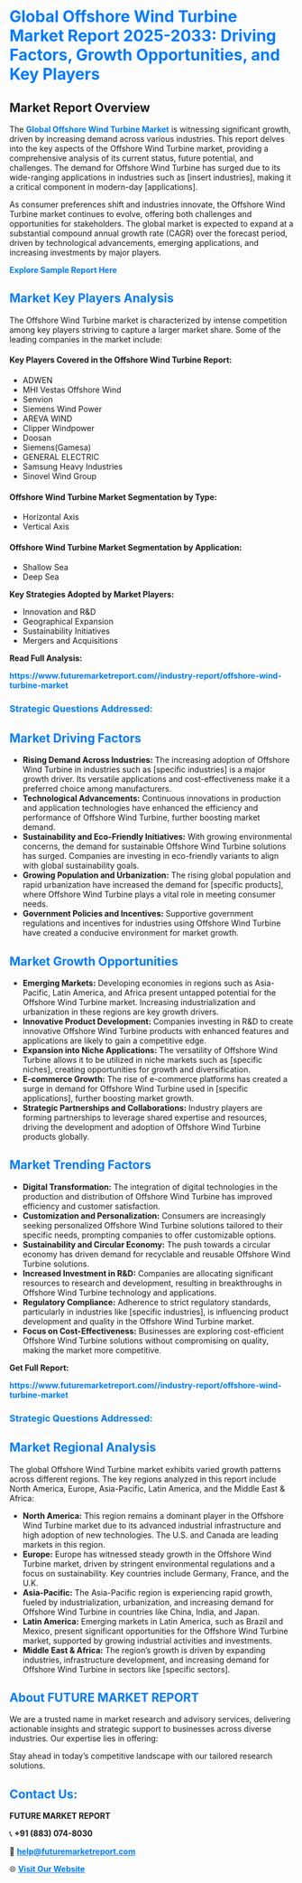 <h1 style="color: #007BFF;">Global Offshore Wind Turbine Market Report 2025-2033: Driving Factors, Growth Opportunities, and Key Players</h1>

<section id="overview">
<h2>Market Report Overview</h2>
<p>The <a href="https://www.futuremarketreport.com//industry-report/offshore-wind-turbine-market" style="color: #007BFF; text-decoration: none;"><strong>Global Offshore Wind Turbine Market</strong></a> is witnessing significant growth, driven by increasing demand across various industries. This report delves into the key aspects of the Offshore Wind Turbine market, providing a comprehensive analysis of its current status, future potential, and challenges. The demand for Offshore Wind Turbine has surged due to its wide-ranging applications in industries such as [insert industries], making it a critical component in modern-day [applications].</p>
<p>As consumer preferences shift and industries innovate, the Offshore Wind Turbine market continues to evolve, offering both challenges and opportunities for stakeholders. The global market is expected to expand at a substantial compound annual growth rate (CAGR) over the forecast period, driven by technological advancements, emerging applications, and increasing investments by major players.</p>
</section>

<section id="overview">
<p><a href="https://www.futuremarketreport.com//request-sample/reportId=50699" style="color: #007BFF; text-decoration: none;"><strong>Explore Sample Report Here</strong></a></p>
</section>

<section id="key-players">
<h2 style="color: #007BFF;">Market Key Players Analysis</h2>
<p>The Offshore Wind Turbine market is characterized by intense competition among key players striving to capture a larger market share. Some of the leading companies in the market include:</p>
<h4>Key Players Covered in the Offshore Wind Turbine Report:</h4>
<ul><li>ADWEN</li><li>MHI Vestas Offshore Wind</li><li>Senvion</li><li>Siemens Wind Power</li><li>AREVA WIND</li><li>Clipper Windpower</li><li>Doosan</li><li>Siemens(Gamesa)</li><li>GENERAL ELECTRIC</li><li>Samsung Heavy Industries</li><li>Sinovel Wind Group</li></ul>
<h4>Offshore Wind Turbine Market Segmentation by Type:</h4>
<ul><li>Horizontal Axis</li><li>Vertical Axis</li></ul>

<h4>Offshore Wind Turbine Market Segmentation by Application:</h4>
<ul><li>Shallow Sea</li><li>Deep Sea</li></ul>
<p><strong>Key Strategies Adopted by Market Players:</strong></p>
<ul>
<li>Innovation and R&D</li>
<li>Geographical Expansion</li>
<li>Sustainability Initiatives</li>
<li>Mergers and Acquisitions</li>
</ul>
</section>

<section>
<p><strong>Read Full Analysis: </strong></p><a href="https://www.futuremarketreport.com//industry-report/offshore-wind-turbine-market" style="color: #007BFF; text-decoration: none;"><strong>https://www.futuremarketreport.com//industry-report/offshore-wind-turbine-market</strong></a>
<h3 style="color: #007BFF;">Strategic Questions Addressed:</h3>
</section>

<section id="driving-factors">
<h2 style="color: #007BFF;">Market Driving Factors</h2>
<ul>
<li><strong>Rising Demand Across Industries:</strong> The increasing adoption of Offshore Wind Turbine in industries such as [specific industries] is a major growth driver. Its versatile applications and cost-effectiveness make it a preferred choice among manufacturers.</li>
<li><strong>Technological Advancements:</strong> Continuous innovations in production and application technologies have enhanced the efficiency and performance of Offshore Wind Turbine, further boosting market demand.</li>
<li><strong>Sustainability and Eco-Friendly Initiatives:</strong> With growing environmental concerns, the demand for sustainable Offshore Wind Turbine solutions has surged. Companies are investing in eco-friendly variants to align with global sustainability goals.</li>
<li><strong>Growing Population and Urbanization:</strong> The rising global population and rapid urbanization have increased the demand for [specific products], where Offshore Wind Turbine plays a vital role in meeting consumer needs.</li>
<li><strong>Government Policies and Incentives:</strong> Supportive government regulations and incentives for industries using Offshore Wind Turbine have created a conducive environment for market growth.</li>
</ul>
</section>

<section id="growth-opportunities">
<h2 style="color: #007BFF;">Market Growth Opportunities</h2>
<ul>
<li><strong>Emerging Markets:</strong> Developing economies in regions such as Asia-Pacific, Latin America, and Africa present untapped potential for the Offshore Wind Turbine market. Increasing industrialization and urbanization in these regions are key growth drivers.</li>
<li><strong>Innovative Product Development:</strong> Companies investing in R&D to create innovative Offshore Wind Turbine products with enhanced features and applications are likely to gain a competitive edge.</li>
<li><strong>Expansion into Niche Applications:</strong> The versatility of Offshore Wind Turbine allows it to be utilized in niche markets such as [specific niches], creating opportunities for growth and diversification.</li>
<li><strong>E-commerce Growth:</strong> The rise of e-commerce platforms has created a surge in demand for Offshore Wind Turbine used in [specific applications], further boosting market growth.</li>
<li><strong>Strategic Partnerships and Collaborations:</strong> Industry players are forming partnerships to leverage shared expertise and resources, driving the development and adoption of Offshore Wind Turbine products globally.</li>
</ul>
</section>

<section id="trending-factors">
<h2 style="color: #007BFF;">Market Trending Factors</h2>
<ul>
<li><strong>Digital Transformation:</strong> The integration of digital technologies in the production and distribution of Offshore Wind Turbine has improved efficiency and customer satisfaction.</li>
<li><strong>Customization and Personalization:</strong> Consumers are increasingly seeking personalized Offshore Wind Turbine solutions tailored to their specific needs, prompting companies to offer customizable options.</li>
<li><strong>Sustainability and Circular Economy:</strong> The push towards a circular economy has driven demand for recyclable and reusable Offshore Wind Turbine solutions.</li>
<li><strong>Increased Investment in R&D:</strong> Companies are allocating significant resources to research and development, resulting in breakthroughs in Offshore Wind Turbine technology and applications.</li>
<li><strong>Regulatory Compliance:</strong> Adherence to strict regulatory standards, particularly in industries like [specific industries], is influencing product development and quality in the Offshore Wind Turbine market.</li>
<li><strong>Focus on Cost-Effectiveness:</strong> Businesses are exploring cost-efficient Offshore Wind Turbine solutions without compromising on quality, making the market more competitive.</li>
</ul>
</section>

<section>
<p><strong>Get Full Report: </strong></p><a href="https://www.futuremarketreport.com//industry-report/offshore-wind-turbine-market" style="color: #007BFF; text-decoration: none;"><strong>https://www.futuremarketreport.com//industry-report/offshore-wind-turbine-market</strong></a>
<h3 style="color: #007BFF;">Strategic Questions Addressed:</h3>
</section>


<section id="regional-analysis">
<h2 style="color: #007BFF;">Market Regional Analysis</h2>
<p>The global Offshore Wind Turbine market exhibits varied growth patterns across different regions. The key regions analyzed in this report include North America, Europe, Asia-Pacific, Latin America, and the Middle East & Africa:</p>
<ul>
<li><strong>North America:</strong> This region remains a dominant player in the Offshore Wind Turbine market due to its advanced industrial infrastructure and high adoption of new technologies. The U.S. and Canada are leading markets in this region.</li>
<li><strong>Europe:</strong> Europe has witnessed steady growth in the Offshore Wind Turbine market, driven by stringent environmental regulations and a focus on sustainability. Key countries include Germany, France, and the U.K.</li>
<li><strong>Asia-Pacific:</strong> The Asia-Pacific region is experiencing rapid growth, fueled by industrialization, urbanization, and increasing demand for Offshore Wind Turbine in countries like China, India, and Japan.</li>
<li><strong>Latin America:</strong> Emerging markets in Latin America, such as Brazil and Mexico, present significant opportunities for the Offshore Wind Turbine market, supported by growing industrial activities and investments.</li>
<li><strong>Middle East & Africa:</strong> The region’s growth is driven by expanding industries, infrastructure development, and increasing demand for Offshore Wind Turbine in sectors like [specific sectors].</li>
</ul>
</section>

<footer>
<h2 style="color: #007BFF;">About FUTURE MARKET REPORT</h2>
<p>We are a trusted name in market research and advisory services, delivering actionable insights and strategic support to businesses across diverse industries. Our expertise lies in offering:</p>

<p>Stay ahead in today’s competitive landscape with our tailored research solutions.</p>

<h2 style="color: #007BFF;">Contact Us:</h2>
<p><strong>FUTURE MARKET REPORT</strong></p>
<p>📞 <strong>+91 (883) 074-8030</strong></p>
<p>📧 <strong><a href="mailto:help@futuremarketreport.com" style="color: #007BFF;">help@futuremarketreport.com</a></strong></p>
<p>🌐 <strong><a href="https://www.futuremarketreport.com/" style="color: #007BFF;">Visit Our Website</a></strong></p>
</footer>
